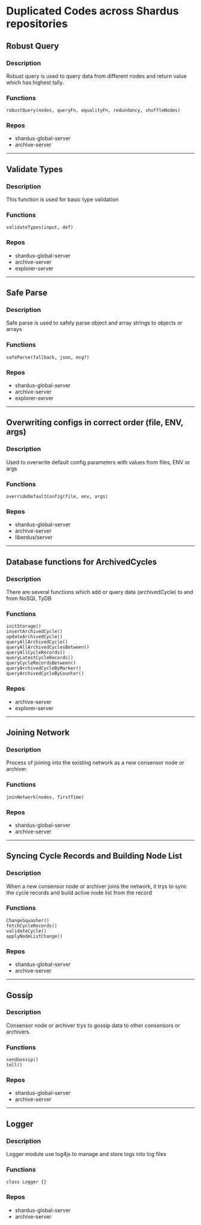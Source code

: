 # Duplicated Codes across Shardus repositories
## Robust Query
### Description
Robust query is used to query data from different nodes and return value which has highest tally.

### Functions
```
robustQuery(nodes, queryFn, equalityFn, redundancy, shuffleNodes)
```
### Repos
- shardus-global-server
- archive-server
-----
## Validate Types
### Description
This function is used for basic type validation

### Functions
```
validateTypes(input, def)
```
### Repos
- shardus-global-server
- archive-server
- explorer-server
-----
## Safe Parse
### Description
Safe parse is used to safely parse object and array strings to objects or arrays
### Functions
```
safeParse(fallback, json, msg?)
```
### Repos
- shardus-global-server
- archive-server
- explorer-server
-----
## Overwriting configs in correct order (file, ENV, args)
### Description
Used to overwrite default config parameters with values from files, ENV or args
### Functions
```
overrideDefaultConfig(file, env, args)
```
### Repos
- shardus-global-server
- archive-server
- liberdus/server
-----
## Database functions for ArchivedCycles
### Description
There are several functions which add or query data (archivedCycle) to and from NoSQL TyDB
### Functions
```
initStorage()
insertArchivedCycle()
updateArchivedCycle()
queryAllArchivedCycle()
queryAllArchivedCyclesBetween()
queryAllCycleRecords()
queryLatestCycleRecords()
queryCycleRecordsBetween()
queryArchivedCycleByMarker()
queryArchivedCycleByCounter()
```
### Repos
- archive-server
- explorer-server
-----
## Joining Network
### Description
Process of joining into the existing network as a new consensor node or archiver.
### Functions
```
joinNetwork(nodes, firstTime)
```
### Repos
- shardus-global-server
- archive-server
-----
## Syncing Cycle Records and Building Node List
### Description
When a new consensor node or archiver joins the network, it trys to sync the cycle records and build active node list from the record
### Functions
```
ChangeSquasher()
fetchCycleRecords()
validateCycle()
applyNodeListChange()
```
### Repos
- shardus-global-server
- archive-server
-----
## Gossip
### Description
Consensor node or archiver trys to gossip data to other consensors or archivers.
### Functions
```
sendGossip()
tell()
```
### Repos
- shardus-global-server
- archive-server
-----
## Logger
### Description
Logger module use log4js to manage and store logs into log files
### Functions
```
class Logger {}
```
### Repos
- shardus-global-server
- archive-server


